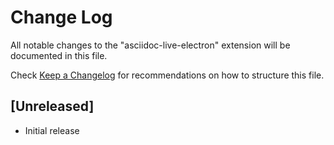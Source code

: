 # Change Log
All notable changes to the "asciidoc-live-electron" extension will be documented in this file.

Check [Keep a Changelog](http://keepachangelog.com/) for recommendations on how to structure this file.

## [Unreleased]
- Initial release